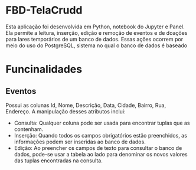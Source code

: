 # FBD-TelaCrudd
Esta aplicação foi desenvolvida em Python, notebook do Jupyter e Panel.
Ela permite a leitura, inserção, edição e remoção de eventos e de doações
para lares temporários de um banco de dados. Essas ações ocorrem por meio do uso do 
PostgreSQL, sistema no qual o banco de dados é baseado

# Funcinalidades
## Eventos
Possui as colunas Id, Nome, Descrição, Data, Cidade, Bairro, Rua, Endereço. A manipulação desses atributos inclui:

* Consulta: Qualquer coluna pode ser usada para encontrar tuplas que as contenham.
* Inserção: Quando todos os campos obrigatórios estão preenchidos, as informações 
podem ser inseridas ao banco de dados.
* Edição: Ao preencher os campos de texto para consultar o banco de dados, pode-se usar a tabela ao lado para denominar os novos valores das tuplas encontradas na consulta.